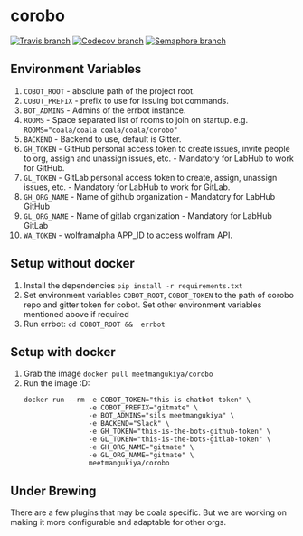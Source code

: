 # corobo

[![Travis branch](https://img.shields.io/travis/coala/corobo/master.svg)](https://travis-ci.org/coala/corobo)
[![Codecov branch](https://img.shields.io/codecov/c/github/coala/corobo/master.svg)](https://codecov.io/gh/coala/corobo)
[![Semaphore branch](https://semaphoreci.com/api/v1/coala/corobo/branches/master/badge.svg)](https://semaphoreci.com/coala/corobo)

## Environment Variables

1. `COBOT_ROOT` - absolute path of the project root.
2. `COBOT_PREFIX` - prefix to use for issuing bot commands.
3. `BOT_ADMINS` - Admins of the errbot instance.
4. `ROOMS` - Space separated list of rooms to join on startup. e.g.
   `ROOMS="coala/coala coala/coala/corobo"`
5. `BACKEND` - Backend to use, default is Gitter.
6. `GH_TOKEN` - GitHub personal access token to create issues, invite people to
   org, assign and unassign issues, etc. - Mandatory for LabHub to work for
   GitHub.
7. `GL_TOKEN` - GitLab personal access token to create, assign, unassign
   issues, etc. - Mandatory for LabHub to work for GitLab.
8. `GH_ORG_NAME` - Name of github organization - Mandatory for LabHub GitHub
9. `GL_ORG_NAME` - Name of gitlab organization - Mandatory for LabHub GitLab
10. `WA_TOKEN` - wolframalpha APP_ID to access wolfram API.

## Setup without docker

1. Install the dependencies
   `pip install -r requirements.txt`
2. Set environment variables `COBOT_ROOT`, `COBOT_TOKEN` to the path of corobo
   repo and gitter token for cobot. Set other environment variables mentioned
   above if required
3. Run errbot: `cd COBOT_ROOT &&  errbot`

## Setup with docker

1. Grab the image `docker pull meetmangukiya/corobo`
2. Run the image :D:
    ```
    docker run --rm -e COBOT_TOKEN="this-is-chatbot-token" \
                    -e COBOT_PREFIX="gitmate" \
                    -e BOT_ADMINS="sils meetmangukiya" \
                    -e BACKEND="Slack" \
                    -e GH_TOKEN="this-is-the-bots-github-token" \
                    -e GL_TOKEN="this-is-the-bots-gitlab-token" \
                    -e GH_ORG_NAME="gitmate" \
                    -e GL_ORG_NAME="gitmate" \
                    meetmangukiya/corobo
    ```

## Under Brewing

There are a few plugins that may be coala specific. But we are working on making
it more configurable and adaptable for other orgs.
